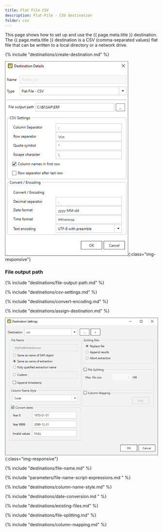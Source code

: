 ```yaml
---
title: Flat File CSV 
description: Flat-File - CSV destination
folder: csv
---
```


This page shows how to set up and use the {{ page.meta.title }} destination. 
The {{ page.meta.title }} destination is a CSV (comma-separated values) flat file that can be written to a local directory or a network drive.  

{% include "destinations/create-destination.md" %}

![Destination-Details](../../assets/images/xu/documentation/destinations/flat-file-csv/destination-details.png){:class="img-responsive"}

### File output path

{% include "destinations/file-output-path.md" %}

{% include "destinations/csv-settings.md" %}

{% include "destinations/convert-encoding.md" %}

{% include "destinations/assign-destination.md" %}

![Destination-settings](../../assets/images/xu/documentation/destinations/flat-file-csv/destination-settings.png){:class="img-responsive"}

{% include "destinations/file-name.md" %}

{% include "parameters/file-name-script-expressions.md " %}

{% include "destinations/column-name-style.md" %}

{% include "destinations/date-conversion.md " %}
 
{% include "destinations/existing-files.md" %}

{% include "destinations/file-splitting.md" %}

{% include "destinations/column-mapping.md" %}
